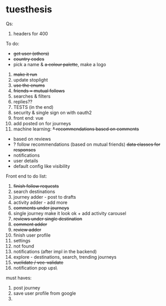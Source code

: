 # tuesthesis

Qs:
1. headers for 400


To do:
* ~~get user (others)~~
* ~~country codes~~
* pick a name & ~~a colour palette~~, make a logo
1. ~~make it run~~
2. update stoplight
3. ~~use the enums~~
4. ~~friends = mutual follows~~
5. searches & filters
6. replies??
7. TESTS (in the end)
8. security & single sign on with oauth2
9. front end: vue
10. add posted on for journeys
11. machine learning:
~~* recommendations based on comments~~
* based on reviews
* ? follow recommendations (based on mutual friends)
~~data classes for responses~~
* notifications
* user details
* default config like visibility

Front end to do list:
1. ~~finish follow requests~~
2. search destinations
3. journey adder - post to drafts
4. activity adder - add more
5. ~~comments under journeys~~
6. single journey make it look ok + add activity carousel
7. ~~reviews under single destination~~
8. ~~comment adder~~
9. ~~review adder~~
10. finish user profile
11. settings
12. not found
13. notifications (after impl in the backend)
14. explore - destinations, search, trending journeys
15. ~~vuelidate / vee-validate~~
16. notification pop ups\

must haves:
1. post journey
2. save user profile from google
3. 